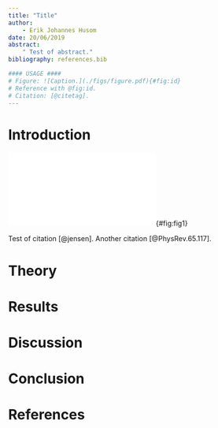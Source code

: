 ```yaml
---
title: "Title"
author:
    - Erik Johannes Husom
date: 20/06/2019
abstract:
    " Test of abstract."
bibliography: references.bib

#### USAGE ####
# Figure: ![Caption.](./figs/figure.pdf){#fig:id}
# Reference with @fig:id.
# Citation: [@citetag].
---
```


# Introduction

![Function of temperature.](./figs/taske_Chi_224.pdf){#fig:fig1}


Test of citation [@jensen]. Another citation [@PhysRev.65.117].

# Theory


# Results


# Discussion


# Conclusion


# References

